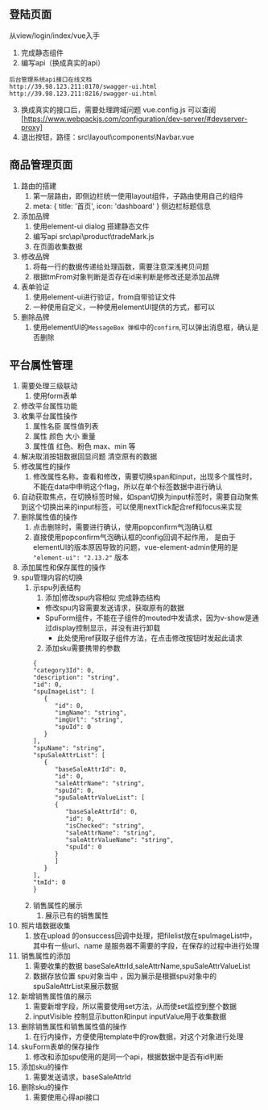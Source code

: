 ## 登陆页面
  从view/login/index/vue入手
  1. 完成静态组件
  2. 编写api（换成真实的api） 
   ```
   后台管理系统api接口在线文档
   http://39.98.123.211:8170/swagger-ui.html
   http://39.98.123.211:8216/swagger-ui.html
   ```

  3. 换成真实的接口后，需要处理跨域问题 vue.config.js 可以查阅 [https://www.webpackjs.com/configuration/dev-server/#devserver-proxy]
  4. 退出按钮，路径：src\layout\components\Navbar.vue

## 商品管理页面
  1. 路由的搭建
     1. 第一层路由，即侧边栏统一使用layout组件，子路由使用自己的组件
     2. meta: { title: '首页', icon: 'dashboard' } 侧边栏标题信息
  2. 添加品牌
     1. 使用element-ui dialog 搭建静态文件
     2. 编写api src\api\product\tradeMark.js
     3. 在页面收集数据
  3. 修改品牌
     1. 将每一行的数据传递给处理函数，需要注意深浅拷贝问题
     2. 根据tmFrom对象判断是否存在id来判断是修改还是添加品牌
  4. 表单验证
     1. 使用element-ui进行验证，from自带验证文件
     2. 一种使用自定义，一种使用elementUI提供的方式，都可以
  5. 删除品牌
     1. 使用elementUI的`MessageBox 弹框`中的`confirm`,可以弹出消息框，确认是否删除

## 平台属性管理
  1. 需要处理三级联动
     1. 使用form表单
  2. 修改平台属性功能
  3. 收集平台属性操作
     1. 属性名臣 属性值列表
     2. 属性 颜色 大小 重量
     3. 属性值 红色、粉色  max、min 等
  4. 解决取消按钮数据回显问题 清空原有的数据
  5. 修改属性的操作
     1. 修改属性名称，查看和修改，需要切换span和input，出现多个属性时，不能在data中申明这个flag，所以在单个标签数据中进行确认
  6. 自动获取焦点，在切换标签时候，如span切换为input标签时，需要自动聚焦到这个切换出来的input标签，可以使用nextTick配合ref和focus来实现
  7. 删除属性值的操作
     1. 点击删除时，需要进行确认，使用popconfirm气泡确认框
     2. 直接使用popconfirm气泡确认框的config回调不起作用， 是由于elementUI的版本原因导致的问题，vue-element-admin使用的是 `"element-ui": "2.13.2"` 版本
  8. 添加属性和保存属性的操作
  9. spu管理内容的切换
     1.  示spu列表结构
         1. 添加|修改spu内容相似  完成静态结构
          - 修改spu内容需要发送请求，获取原有的数据
          - SpuForm组件，不能在子组件的mouted中发请求，因为v-show是通过display控制显示，并没有进行卸载
            - 此处使用ref获取子组件方法，在点击修改按钮时发起此请求
         2. 添加sku需要携带的参数
         ```
         {
         "category3Id": 0,
         "description": "string",
         "id": 0,
         "spuImageList": [
            {
               "id": 0,
               "imgName": "string",
               "imgUrl": "string",
               "spuId": 0
            }
         ],
         "spuName": "string",
         "spuSaleAttrList": [
            {
               "baseSaleAttrId": 0,
               "id": 0,
               "saleAttrName": "string",
               "spuId": 0,
               "spuSaleAttrValueList": [
               {
                  "baseSaleAttrId": 0,
                  "id": 0,
                  "isChecked": "string",
                  "saleAttrName": "string",
                  "saleAttrValueName": "string",
                  "spuId": 0
               }
               ]
            }
         ],
         "tmId": 0
         }
         ```
      2.  销售属性的展示
          1.  展示已有的销售属性
  10. 照片墙数据收集
      1. 放在upload 的onsuccess回调中处理，把filelist放在spuImageList中，其中有一些url、name 是服务器不需要的字段，在保存的过程中进行处理
  11. 销售属性的添加
       1.  需要收集的数据 baseSaleAttrId,saleAttrName,spuSaleAttrValueList
       2.  数据存放位置 spu对象当中 ，因为展示是根据spu对象中的spuSaleAttrList来展示数据
  12. 新增销售属性值的展示
      1.  需要新增字段，所以需要使用set方法，从而使set监控到整个数据
      2.  inputVisible 控制显示button和input inputValue用于收集数据
  13. 删除销售属性和销售属性值的操作
      1.  在行内操作，方便使用template中的row数据，对这个对象进行处理
  14. skuForm表单的保存操作
      1.  修改和添加spu使用的是同一个api，根据数据中是否有id判断
  15. 添加sku的操作
      1.  需要发送请求，baseSaleAttrId
  16. 删除sku的操作
      1.  需要使用心得api接口
